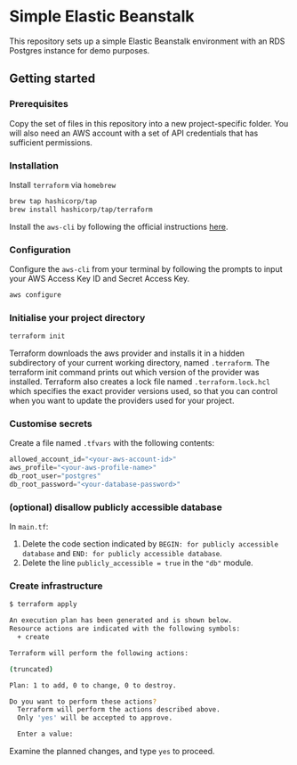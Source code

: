 # Simple Elastic Beanstalk

This repository sets up a simple Elastic Beanstalk environment with an RDS Postgres instance for demo purposes.

## Getting started

### Prerequisites

Copy the set of files in this repository into a new project-specific folder. You will also need an AWS account with a set of API credentials that has sufficient permissions.

### Installation

Install `terraform` via `homebrew`

```zsh
brew tap hashicorp/tap
brew install hashicorp/tap/terraform
```

Install the `aws-cli` by following the official instructions [here](https://docs.aws.amazon.com/cli/latest/userguide/getting-started-install.html).

### Configuration

Configure the `aws-cli` from your terminal by following the prompts to input your AWS Access Key ID and Secret Access Key.

```zsh
aws configure
```

### Initialise your project directory

```zsh
terraform init
```

Terraform downloads the aws provider and installs it in a hidden subdirectory of your current working directory, named `.terraform`. The terraform init command prints out which version of the provider was installed. Terraform also creates a lock file named `.terraform.lock.hcl` which specifies the exact provider versions used, so that you can control when you want to update the providers used for your project.

### Customise secrets

Create a file named `.tfvars` with the following contents:

```.tfvars
allowed_account_id="<your-aws-account-id>"
aws_profile="<your-aws-profile-name>"
db_root_user="postgres"
db_root_password="<your-database-password>"
```

### (optional) disallow publicly accessible database

In `main.tf`:

1. Delete the code section indicated by `BEGIN: for publicly accessible database` and `END: for publicly accessible database`.
2. Delete the line `publicly_accessible = true` in the `"db"` module.

### Create infrastructure

```zsh
$ terraform apply

An execution plan has been generated and is shown below.
Resource actions are indicated with the following symbols:
  + create

Terraform will perform the following actions:

(truncated)

Plan: 1 to add, 0 to change, 0 to destroy.

Do you want to perform these actions?
  Terraform will perform the actions described above.
  Only 'yes' will be accepted to approve.

  Enter a value:
```

Examine the planned changes, and type `yes` to proceed.
